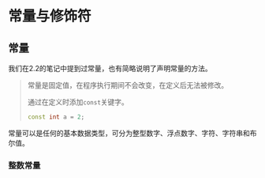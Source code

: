 # 常量与修饰符

## 常量

我们在2.2的笔记中提到过常量，也有简略说明了声明常量的方法。

> 常量是固定值，在程序执行期间不会改变，在定义后无法被修改。
>
>
> 通过在定义时添加`const`关键字。
>
> ```cpp
> const int a = 2;
> ```

常量可以是任何的基本数据类型，可分为整型数字、浮点数字、字符、字符串和布尔值。

### 整数常量
